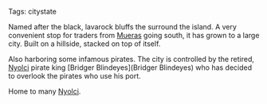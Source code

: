 Tags: citystate

Named after the black, lavarock bluffs the surround the island. A very convenient stop for traders from [Mueras](Mueras) going south, it has grown to a large city. Built on a hillside, stacked on top of itself. 

Also harboring some infamous pirates. The city is controlled by the retired, [Nyolci](Nyolci) pirate king [Bridger Blindeyes](Bridger Blindeyes) who has decided to overlook the pirates who use his port. 

Home to many [Nyolci](Nyolci).